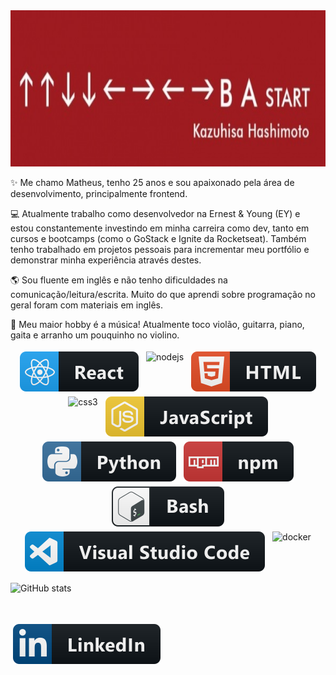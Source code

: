 
<img src="header.jpg" alt="drawing" height="250" width="1000"/>

✨ Me chamo Matheus, tenho 25 anos e sou apaixonado pela área de desenvolvimento, principalmente frontend.

💻 Atualmente trabalho como desenvolvedor na Ernest & Young (EY) e estou constantemente investindo em minha carreira como dev, tanto em cursos e bootcamps (como o GoStack e Ignite da Rocketseat). Também tenho trabalhado em projetos pessoais para incrementar meu portfólio e demonstrar minha experiência através destes.

🌎 Sou fluente em inglês e não tenho dificuldades na comunicação/leitura/escrita. Muito do que aprendi sobre programação no geral foram com materiais em inglês.

🎼 Meu maior hobby é a música! Atualmente toco violão, guitarra, piano, gaita e arranho um pouquinho no violino.

<p align="center">
  <img src="https://raw.githubusercontent.com/8bithemant/8bithemant/master/svg/dev/frameworks/react.svg" alt="react" style="vertical-align:top; margin:4px">
  <img src="https://raw.githubusercontent.com/8bithemant/8bithemant/master/svg/dev/frameworks/nodejs.svg" alt="nodejs" style="vertical-align:top; margin:4px">
  <img src="https://raw.githubusercontent.com/8bithemant/8bithemant/master/svg/dev/languages/html.svg" alt="html" style="vertical-align:top; margin:4px">
  <img src="https://raw.githubusercontent.com/8bithemant/8bithemant/master/svg/dev/languages/css3.svg" alt="css3" style="vertical-align:top; margin:4px">
  <img src="https://raw.githubusercontent.com/8bithemant/8bithemant/master/svg/dev/languages/js.svg" alt="js" style="vertical-align:top; margin:4px">
  <img src="https://raw.githubusercontent.com/8bithemant/8bithemant/master/svg/dev/languages/python.svg" alt="python" style="vertical-align:top; margin:4px">
  <img src="https://raw.githubusercontent.com/8bithemant/8bithemant/master/svg/dev/services/npm.svg" alt="npm" style="vertical-align:top; margin:4px">
  <img src="https://raw.githubusercontent.com/8bithemant/8bithemant/master/svg/dev/tools/bash.svg" alt="bash" style="vertical-align:top; margin:4px">
  <img src="https://raw.githubusercontent.com/8bithemant/8bithemant/master/svg/dev/tools/visualstudio_code.svg" alt="vscode" style="vertical-align:top; margin:4px">
  <img src="https://raw.githubusercontent.com/8bithemant/8bithemant/master/svg/dev/tools/docker.svg" alt="docker" style="vertical-align:top; margin:4px">
</p>

![GitHub stats](https://github-readme-stats.vercel.app/api?username=matheusdev-1&show_icons=true&theme=dracula&count_private=true)

<br/>  

<p align="left">
  <a href="https://www.linkedin.com/in/matheus-oliveira-da-hora-50b3598a/">
    <img src="https://raw.githubusercontent.com/8bithemant/8bithemant/master/svg/social/linkedin.svg" alt="linkedin" style="vertical-align:top; margin:4px">
  </a>
</p>
